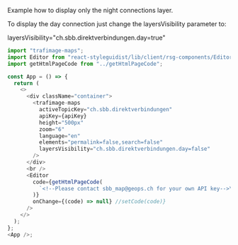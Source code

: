 Example how to display only the night connections layer.

To display the day connection just change the layersVisibility parameter to:

layersVisibility="ch.sbb.direktverbindungen.day=true"

```js
import "trafimage-maps";
import Editor from "react-styleguidist/lib/client/rsg-components/Editor";
import getHtmlPageCode from "../getHtmlPageCode";

const App = () => {
  return (
    <>
      <div className="container">
        <trafimage-maps
          activeTopicKey="ch.sbb.direktverbindungen"
          apiKey={apiKey}
          height="500px"
          zoom="6"
          language="en"
          elements="permalink=false,search=false"
          layersVisibility="ch.sbb.direktverbindungen.day=false"
        />
      </div>
      <br />
      <Editor
        code={getHtmlPageCode(
          `<!--Please contact sbb_map@geops.ch for your own API key-->\n      <trafimage-maps\n\tactiveTopicKey="ch.sbb.netzkarte"\n\tapiKey="${window.apiKey}"\n\tzoom="6"\n\telements="menu=false,header=false,permalink=false,search=false"\n\tembedded="true"\n\tlanguage="en"\n\tlayersVisibility="ch.sbb.direktverbindungen.day=false"\n      />`,
        )}
        onChange={(code) => null} //setCode(code)}
      />
    </>
  );
};
<App />;
```
